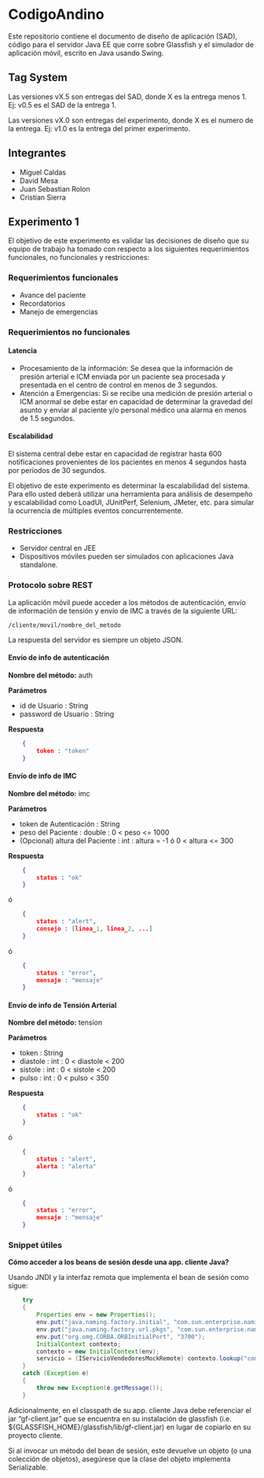 CodigoAndino
============

Este repositorio contiene el documento de diseño de aplicación (SAD), código para el servidor Java EE que corre sobre Glassfish y el simulador de 
aplicación móvil, escrito en Java usando Swing.

## Tag System
Las versiones vX.5 son entregas del SAD, donde X es la entrega menos 1. Ej: v0.5 es el SAD de la entrega 1.

Las versiones vX.0 son entregas del experimento, donde X es el numero de la entrega. Ej: v1.0 es la entrega del primer experimento.

## Integrantes

* Miguel Caldas
* David Mesa
* Juan Sebastian Rolon
* Cristian Sierra

## Experimento 1

El objetivo de este experimento es validar las decisiones de diseño que su equipo de trabajo ha tomado con respecto a los siguientes requerimientos funcionales, no funcionales y restricciones:

### Requerimientos funcionales

* Avance del paciente
* Recordatorios
* Manejo de emergencias

### Requerimientos no funcionales

#### Latencia

* Procesamiento de la información: Se desea que la información de presión arterial e ICM enviada por un paciente sea procesada y presentada en el centro de control en menos de 3 segundos.
* Atención a Emergencias: Si se recibe una medición de presión arterial o ICM anormal se debe estar en capacidad de determinar la gravedad del asunto y enviar al paciente y/o personal médico una alarma en menos de 1.5 segundos.

#### Escalabilidad

El sistema central debe estar en capacidad de registrar hasta 600 notificaciones provenientes de los pacientes en menos 4 segundos hasta por periodos de 30 segundos.

El objetivo de este experimento es determinar la escalabilidad del sistema. Para ello usted deberá utilizar una herramienta para análisis de desempeño y escalabilidad como LoadUI, JUnitPerf, Selenium, JMeter, etc. para simular la ocurrencia de múltiples eventos concurrentemente.

### Restricciones

* Servidor central en JEE
* Dispositivos móviles pueden ser simulados con aplicaciones Java standalone.

### Protocolo sobre REST

La aplicación móvil puede acceder a los métodos de autenticación, envío de información de tensión y envío de IMC a través de la siguiente URL:

`/cliente/movil/nombre_del_metodo`

La respuesta del servidor es siempre un objeto JSON.

#### Envío de info de autenticación

**Nombre del método:** auth

**Parámetros**

* id de Usuario : String
* password de Usuario : String

**Respuesta**

```JSON
	{
		token : "token"
	}
```

#### Envío de info de IMC

**Nombre del método:** imc

**Parámetros**

* token de Autenticación : String
* peso del Paciente : double : 0 < peso <= 1000
* (Opcional) altura del Paciente : int : altura = -1 ó 0 < altura <= 300

**Respuesta**

```JSON
	{
		status : "ok"
	}
```

ó

```JSON
	{
		status : "alert",
	 	consejo : [linea_1, linea_2, ...]
	}
```

ó

```JSON
	{
		status : "error",
	 	mensaje : "mensaje"
	}
```

#### Envío de info de Tensión Arterial

**Nombre del método:** tension

**Parámetros**

* token : String
* diastole : int : 0 < diastole < 200
* sistole : int : 0 < sistole < 200
* pulso : int : 0 < pulso < 350

**Respuesta**

```JSON
	{
		status : "ok"
	}
```

ó

```JSON
	{
		status : "alert",
	 	alerta : "alerta"
	}
```

ó

```JSON
	{
		status : "error",
	 	mensaje : "mensaje"
	}
```

### Snippet útiles

**Cómo acceder a los beans de sesión desde una app. cliente Java?**

Usando JNDI y la interfaz remota que implementa el bean de sesión como sigue:

```java
	try
	{
		Properties env = new Properties();
		env.put("java.naming.factory.initial", "com.sun.enterprise.naming.SerialInitContextFactory");
		env.put("java.naming.factory.url.pkgs", "com.sun.enterprise.naming");
		env.put("org.omg.CORBA.ORBInitialPort", "3700");
		InitialContext contexto;
		contexto = new InitialContext(env);
		servicio = (IServicioVendedoresMockRemote) contexto.lookup("com.losalpes.servicios.IServicioVendedoresMockRemote");
	} 
	catch (Exception e)
	{
		throw new Exception(e.getMessage());
	}
```

Adicionalmente, en el classpath de su app. cliente Java debe referenciar el jar “gf-client.jar” que se encuentra en su instalación de glassfish (i.e. ${GLASSFISH_HOME}/glassfish/lib/gf-client.jar) en lugar de copiarlo en su proyecto cliente.

Si al invocar un método del bean de sesión, este devuelve un objeto (o una colección de objetos), asegúrese que la clase del objeto implementa Serializable.
